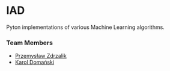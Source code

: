# IAD

Pyton implementations of various Machine Learning algorithms.

### Team Members
* [Przemysław Zdrzalik](https://github.com/ZdrzalikPrzemyslaw)
* [Karol Domański](https://github.com/k-domanski)
